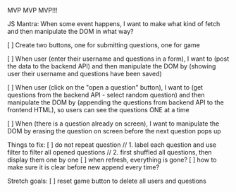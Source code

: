 MVP MVP MVP!!!

JS Mantra: When some event happens, I want to make what kind of fetch and then manipulate the DOM in what way?

[ ] Create two buttons, one for submitting questions, one for game

[ ] When user (enter their username and questions in a form), I want to (post the data to the backend API) and then manipulate the DOM by (showing user their username and questions have been saved)

[ ] When user (click on the "open a question" button), I want to (get questions from the backend API - select random question) and then manipulate the DOM by (appending the questions from backend API to the frontend HTML), so users can see the questions ONE at a time

[ ] When (there is a question already on screen), I want to manipulate the DOM by erasing the question on screen before the next question pops up

Things to fix:
[ ] do not repeat question
// 1. label each question and use filter to filter all opened questions
// 2. first shuffled all questions, then display them one by one
[ ] when refresh, everything is gone?
[ ] how to make sure it is clear before new append every time?



Stretch goals:
[ ] reset game button to delete all users and questions